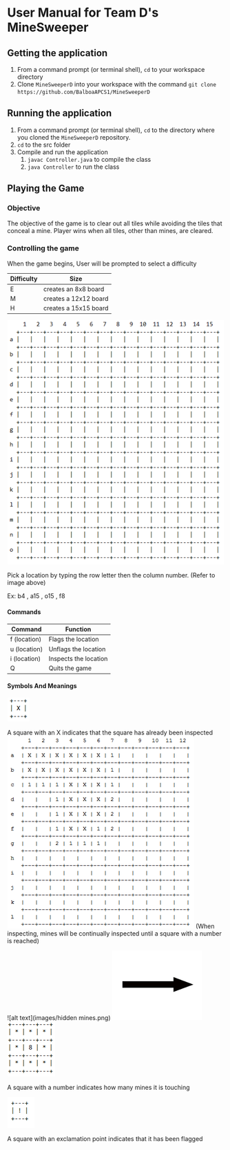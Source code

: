 User Manual for Team D's MineSweeper
===

## Getting the application
1. From a command prompt (or terminal shell), `cd` to your workspace directory
2. Clone `MineSweeperD` into your workspace with the command 
`git clone https://github.com/BalboaAPCS1/MineSweeperD`

## Running the application
1. From a command prompt (or terminal shell), `cd` to the directory where you cloned the `MineSweeperD` repository.
2. `cd` to the src folder 
3. Compile and run the application
	1. `javac Controller.java` to compile the class
	2. `java Controller` to run the class

## Playing the Game
### Objective
The objective of the game is to clear out all tiles while avoiding the tiles that conceal a mine. Player wins when all tiles, other than mines, are cleared.

### Controlling the game
When the game begins, User will be prompted to select a difficulty

Difficulty| Size
---|---
E | creates an 8x8 board
M | creates a 12x12 board
H | creates a 15x15 board


![alt text](images/labelled.grid.png)

Pick a location by typing the row letter then the column number. (Refer to image above)

Ex: b4 , a15 , o15 , f8

#### Commands
Command| Function
---|---
f (location) | Flags the location
u (location) | Unflags the location
i (location) | Inspects the location
Q | Quits the game

#### Symbols And Meanings
![alt text](images/inspected.png)

A square with an X indicates that the square has already been inspected
![alt text](images/spreadinspect.png)
(When inspecting, mines will be continually inspected until a square with a number is reached)

![alt text](images/hidden mines.png)   ![alt text](images/arrow.png)   ![alt text](images/mines.png)

A square with a number indicates how many mines it is touching

![alt text](images/Untitled.png)

A square with an exclamation point indicates that it has been flagged






